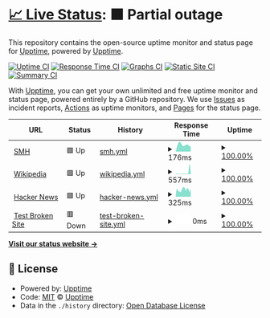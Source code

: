 # [📈 Live Status](https://demo.upptime.js.org): <!--live status--> **🟧 Partial outage**

This repository contains the open-source uptime monitor and status page for [Upptime](https://upptime.js.org), powered by [Upptime](https://github.com/upptime/upptime).

[![Uptime CI](https://github.com/dynamobob/monitor3/workflows/Uptime%20CI/badge.svg)](https://github.com/dynamobob/monitor3/actions?query=workflow%3A%22Uptime+CI%22)
[![Response Time CI](https://github.com/dynamobob/monitor3/workflows/Response%20Time%20CI/badge.svg)](https://github.com/dynamobob/monitor3/actions?query=workflow%3A%22Response+Time+CI%22)
[![Graphs CI](https://github.com/dynamobob/monitor3/workflows/Graphs%20CI/badge.svg)](https://github.com/dynamobob/monitor3/actions?query=workflow%3A%22Graphs+CI%22)
[![Static Site CI](https://github.com/dynamobob/monitor3/workflows/Static%20Site%20CI/badge.svg)](https://github.com/dynamobob/monitor3/actions?query=workflow%3A%22Static+Site+CI%22)
[![Summary CI](https://github.com/dynamobob/monitor3/workflows/Summary%20CI/badge.svg)](https://github.com/dynamobob/monitor3/actions?query=workflow%3A%22Summary+CI%22)

With [Upptime](https://upptime.js.org), you can get your own unlimited and free uptime monitor and status page, powered entirely by a GitHub repository. We use [Issues](https://github.com/upptime/upptime/issues) as incident reports, [Actions](https://github.com/dynamobob/monitor3/actions) as uptime monitors, and [Pages](https://demo.upptime.js.org) for the status page.

<!--start: status pages-->
<!-- This summary is generated by Upptime (https://github.com/upptime/upptime) -->
<!-- Do not edit this manually, your changes will be overwritten -->
<!-- prettier-ignore -->
| URL | Status | History | Response Time | Uptime |
| --- | ------ | ------- | ------------- | ------ |
| <img alt="" src="https://favicons.githubusercontent.com/www.smh.com.au" height="13"> [SMH](https://www.smh.com.au) | 🟩 Up | [smh.yml](https://github.com/dynamobob/monitor3/commits/HEAD/history/smh.yml) | <details><summary><img alt="Response time graph" src="./graphs/smh/response-time-week.png" height="20"> 176ms</summary><br><a href="https://dynamobob.github.io/monitor3/history/smh"><img alt="Response time 176" src="https://img.shields.io/endpoint?url=https%3A%2F%2Fraw.githubusercontent.com%2Fdynamobob%2Fmonitor3%2FHEAD%2Fapi%2Fsmh%2Fresponse-time.json"></a><br><a href="https://dynamobob.github.io/monitor3/history/smh"><img alt="24-hour response time 222" src="https://img.shields.io/endpoint?url=https%3A%2F%2Fraw.githubusercontent.com%2Fdynamobob%2Fmonitor3%2FHEAD%2Fapi%2Fsmh%2Fresponse-time-day.json"></a><br><a href="https://dynamobob.github.io/monitor3/history/smh"><img alt="7-day response time 176" src="https://img.shields.io/endpoint?url=https%3A%2F%2Fraw.githubusercontent.com%2Fdynamobob%2Fmonitor3%2FHEAD%2Fapi%2Fsmh%2Fresponse-time-week.json"></a><br><a href="https://dynamobob.github.io/monitor3/history/smh"><img alt="30-day response time 176" src="https://img.shields.io/endpoint?url=https%3A%2F%2Fraw.githubusercontent.com%2Fdynamobob%2Fmonitor3%2FHEAD%2Fapi%2Fsmh%2Fresponse-time-month.json"></a><br><a href="https://dynamobob.github.io/monitor3/history/smh"><img alt="1-year response time 176" src="https://img.shields.io/endpoint?url=https%3A%2F%2Fraw.githubusercontent.com%2Fdynamobob%2Fmonitor3%2FHEAD%2Fapi%2Fsmh%2Fresponse-time-year.json"></a></details> | <details><summary><a href="https://dynamobob.github.io/monitor3/history/smh">100.00%</a></summary><a href="https://dynamobob.github.io/monitor3/history/smh"><img alt="All-time uptime 100.00%" src="https://img.shields.io/endpoint?url=https%3A%2F%2Fraw.githubusercontent.com%2Fdynamobob%2Fmonitor3%2FHEAD%2Fapi%2Fsmh%2Fuptime.json"></a><br><a href="https://dynamobob.github.io/monitor3/history/smh"><img alt="24-hour uptime 100.00%" src="https://img.shields.io/endpoint?url=https%3A%2F%2Fraw.githubusercontent.com%2Fdynamobob%2Fmonitor3%2FHEAD%2Fapi%2Fsmh%2Fuptime-day.json"></a><br><a href="https://dynamobob.github.io/monitor3/history/smh"><img alt="7-day uptime 100.00%" src="https://img.shields.io/endpoint?url=https%3A%2F%2Fraw.githubusercontent.com%2Fdynamobob%2Fmonitor3%2FHEAD%2Fapi%2Fsmh%2Fuptime-week.json"></a><br><a href="https://dynamobob.github.io/monitor3/history/smh"><img alt="30-day uptime 100.00%" src="https://img.shields.io/endpoint?url=https%3A%2F%2Fraw.githubusercontent.com%2Fdynamobob%2Fmonitor3%2FHEAD%2Fapi%2Fsmh%2Fuptime-month.json"></a><br><a href="https://dynamobob.github.io/monitor3/history/smh"><img alt="1-year uptime 100.00%" src="https://img.shields.io/endpoint?url=https%3A%2F%2Fraw.githubusercontent.com%2Fdynamobob%2Fmonitor3%2FHEAD%2Fapi%2Fsmh%2Fuptime-year.json"></a></details>
| <img alt="" src="https://favicons.githubusercontent.com/en.wikipedia.org" height="13"> [Wikipedia](https://en.wikipedia.org) | 🟩 Up | [wikipedia.yml](https://github.com/dynamobob/monitor3/commits/HEAD/history/wikipedia.yml) | <details><summary><img alt="Response time graph" src="./graphs/wikipedia/response-time-week.png" height="20"> 557ms</summary><br><a href="https://dynamobob.github.io/monitor3/history/wikipedia"><img alt="Response time 557" src="https://img.shields.io/endpoint?url=https%3A%2F%2Fraw.githubusercontent.com%2Fdynamobob%2Fmonitor3%2FHEAD%2Fapi%2Fwikipedia%2Fresponse-time.json"></a><br><a href="https://dynamobob.github.io/monitor3/history/wikipedia"><img alt="24-hour response time 115" src="https://img.shields.io/endpoint?url=https%3A%2F%2Fraw.githubusercontent.com%2Fdynamobob%2Fmonitor3%2FHEAD%2Fapi%2Fwikipedia%2Fresponse-time-day.json"></a><br><a href="https://dynamobob.github.io/monitor3/history/wikipedia"><img alt="7-day response time 557" src="https://img.shields.io/endpoint?url=https%3A%2F%2Fraw.githubusercontent.com%2Fdynamobob%2Fmonitor3%2FHEAD%2Fapi%2Fwikipedia%2Fresponse-time-week.json"></a><br><a href="https://dynamobob.github.io/monitor3/history/wikipedia"><img alt="30-day response time 557" src="https://img.shields.io/endpoint?url=https%3A%2F%2Fraw.githubusercontent.com%2Fdynamobob%2Fmonitor3%2FHEAD%2Fapi%2Fwikipedia%2Fresponse-time-month.json"></a><br><a href="https://dynamobob.github.io/monitor3/history/wikipedia"><img alt="1-year response time 557" src="https://img.shields.io/endpoint?url=https%3A%2F%2Fraw.githubusercontent.com%2Fdynamobob%2Fmonitor3%2FHEAD%2Fapi%2Fwikipedia%2Fresponse-time-year.json"></a></details> | <details><summary><a href="https://dynamobob.github.io/monitor3/history/wikipedia">100.00%</a></summary><a href="https://dynamobob.github.io/monitor3/history/wikipedia"><img alt="All-time uptime 100.00%" src="https://img.shields.io/endpoint?url=https%3A%2F%2Fraw.githubusercontent.com%2Fdynamobob%2Fmonitor3%2FHEAD%2Fapi%2Fwikipedia%2Fuptime.json"></a><br><a href="https://dynamobob.github.io/monitor3/history/wikipedia"><img alt="24-hour uptime 100.00%" src="https://img.shields.io/endpoint?url=https%3A%2F%2Fraw.githubusercontent.com%2Fdynamobob%2Fmonitor3%2FHEAD%2Fapi%2Fwikipedia%2Fuptime-day.json"></a><br><a href="https://dynamobob.github.io/monitor3/history/wikipedia"><img alt="7-day uptime 100.00%" src="https://img.shields.io/endpoint?url=https%3A%2F%2Fraw.githubusercontent.com%2Fdynamobob%2Fmonitor3%2FHEAD%2Fapi%2Fwikipedia%2Fuptime-week.json"></a><br><a href="https://dynamobob.github.io/monitor3/history/wikipedia"><img alt="30-day uptime 100.00%" src="https://img.shields.io/endpoint?url=https%3A%2F%2Fraw.githubusercontent.com%2Fdynamobob%2Fmonitor3%2FHEAD%2Fapi%2Fwikipedia%2Fuptime-month.json"></a><br><a href="https://dynamobob.github.io/monitor3/history/wikipedia"><img alt="1-year uptime 100.00%" src="https://img.shields.io/endpoint?url=https%3A%2F%2Fraw.githubusercontent.com%2Fdynamobob%2Fmonitor3%2FHEAD%2Fapi%2Fwikipedia%2Fuptime-year.json"></a></details>
| <img alt="" src="https://favicons.githubusercontent.com/news.ycombinator.com" height="13"> [Hacker News](https://news.ycombinator.com) | 🟩 Up | [hacker-news.yml](https://github.com/dynamobob/monitor3/commits/HEAD/history/hacker-news.yml) | <details><summary><img alt="Response time graph" src="./graphs/hacker-news/response-time-week.png" height="20"> 325ms</summary><br><a href="https://dynamobob.github.io/monitor3/history/hacker-news"><img alt="Response time 325" src="https://img.shields.io/endpoint?url=https%3A%2F%2Fraw.githubusercontent.com%2Fdynamobob%2Fmonitor3%2FHEAD%2Fapi%2Fhacker-news%2Fresponse-time.json"></a><br><a href="https://dynamobob.github.io/monitor3/history/hacker-news"><img alt="24-hour response time 93" src="https://img.shields.io/endpoint?url=https%3A%2F%2Fraw.githubusercontent.com%2Fdynamobob%2Fmonitor3%2FHEAD%2Fapi%2Fhacker-news%2Fresponse-time-day.json"></a><br><a href="https://dynamobob.github.io/monitor3/history/hacker-news"><img alt="7-day response time 325" src="https://img.shields.io/endpoint?url=https%3A%2F%2Fraw.githubusercontent.com%2Fdynamobob%2Fmonitor3%2FHEAD%2Fapi%2Fhacker-news%2Fresponse-time-week.json"></a><br><a href="https://dynamobob.github.io/monitor3/history/hacker-news"><img alt="30-day response time 325" src="https://img.shields.io/endpoint?url=https%3A%2F%2Fraw.githubusercontent.com%2Fdynamobob%2Fmonitor3%2FHEAD%2Fapi%2Fhacker-news%2Fresponse-time-month.json"></a><br><a href="https://dynamobob.github.io/monitor3/history/hacker-news"><img alt="1-year response time 325" src="https://img.shields.io/endpoint?url=https%3A%2F%2Fraw.githubusercontent.com%2Fdynamobob%2Fmonitor3%2FHEAD%2Fapi%2Fhacker-news%2Fresponse-time-year.json"></a></details> | <details><summary><a href="https://dynamobob.github.io/monitor3/history/hacker-news">100.00%</a></summary><a href="https://dynamobob.github.io/monitor3/history/hacker-news"><img alt="All-time uptime 100.00%" src="https://img.shields.io/endpoint?url=https%3A%2F%2Fraw.githubusercontent.com%2Fdynamobob%2Fmonitor3%2FHEAD%2Fapi%2Fhacker-news%2Fuptime.json"></a><br><a href="https://dynamobob.github.io/monitor3/history/hacker-news"><img alt="24-hour uptime 100.00%" src="https://img.shields.io/endpoint?url=https%3A%2F%2Fraw.githubusercontent.com%2Fdynamobob%2Fmonitor3%2FHEAD%2Fapi%2Fhacker-news%2Fuptime-day.json"></a><br><a href="https://dynamobob.github.io/monitor3/history/hacker-news"><img alt="7-day uptime 100.00%" src="https://img.shields.io/endpoint?url=https%3A%2F%2Fraw.githubusercontent.com%2Fdynamobob%2Fmonitor3%2FHEAD%2Fapi%2Fhacker-news%2Fuptime-week.json"></a><br><a href="https://dynamobob.github.io/monitor3/history/hacker-news"><img alt="30-day uptime 100.00%" src="https://img.shields.io/endpoint?url=https%3A%2F%2Fraw.githubusercontent.com%2Fdynamobob%2Fmonitor3%2FHEAD%2Fapi%2Fhacker-news%2Fuptime-month.json"></a><br><a href="https://dynamobob.github.io/monitor3/history/hacker-news"><img alt="1-year uptime 100.00%" src="https://img.shields.io/endpoint?url=https%3A%2F%2Fraw.githubusercontent.com%2Fdynamobob%2Fmonitor3%2FHEAD%2Fapi%2Fhacker-news%2Fuptime-year.json"></a></details>
| <img alt="" src="https://favicons.githubusercontent.com/thissitedoesnotexist.koj.co" height="13"> [Test Broken Site](https://thissitedoesnotexist.koj.co) | 🟥 Down | [test-broken-site.yml](https://github.com/dynamobob/monitor3/commits/HEAD/history/test-broken-site.yml) | <details><summary><img alt="Response time graph" src="./graphs/test-broken-site/response-time-week.png" height="20"> 0ms</summary><br><a href="https://dynamobob.github.io/monitor3/history/test-broken-site"><img alt="Response time 0" src="https://img.shields.io/endpoint?url=https%3A%2F%2Fraw.githubusercontent.com%2Fdynamobob%2Fmonitor3%2FHEAD%2Fapi%2Ftest-broken-site%2Fresponse-time.json"></a><br><a href="https://dynamobob.github.io/monitor3/history/test-broken-site"><img alt="24-hour response time 0" src="https://img.shields.io/endpoint?url=https%3A%2F%2Fraw.githubusercontent.com%2Fdynamobob%2Fmonitor3%2FHEAD%2Fapi%2Ftest-broken-site%2Fresponse-time-day.json"></a><br><a href="https://dynamobob.github.io/monitor3/history/test-broken-site"><img alt="7-day response time 0" src="https://img.shields.io/endpoint?url=https%3A%2F%2Fraw.githubusercontent.com%2Fdynamobob%2Fmonitor3%2FHEAD%2Fapi%2Ftest-broken-site%2Fresponse-time-week.json"></a><br><a href="https://dynamobob.github.io/monitor3/history/test-broken-site"><img alt="30-day response time 0" src="https://img.shields.io/endpoint?url=https%3A%2F%2Fraw.githubusercontent.com%2Fdynamobob%2Fmonitor3%2FHEAD%2Fapi%2Ftest-broken-site%2Fresponse-time-month.json"></a><br><a href="https://dynamobob.github.io/monitor3/history/test-broken-site"><img alt="1-year response time 0" src="https://img.shields.io/endpoint?url=https%3A%2F%2Fraw.githubusercontent.com%2Fdynamobob%2Fmonitor3%2FHEAD%2Fapi%2Ftest-broken-site%2Fresponse-time-year.json"></a></details> | <details><summary><a href="https://dynamobob.github.io/monitor3/history/test-broken-site">100.00%</a></summary><a href="https://dynamobob.github.io/monitor3/history/test-broken-site"><img alt="All-time uptime 100.00%" src="https://img.shields.io/endpoint?url=https%3A%2F%2Fraw.githubusercontent.com%2Fdynamobob%2Fmonitor3%2FHEAD%2Fapi%2Ftest-broken-site%2Fuptime.json"></a><br><a href="https://dynamobob.github.io/monitor3/history/test-broken-site"><img alt="24-hour uptime 100.00%" src="https://img.shields.io/endpoint?url=https%3A%2F%2Fraw.githubusercontent.com%2Fdynamobob%2Fmonitor3%2FHEAD%2Fapi%2Ftest-broken-site%2Fuptime-day.json"></a><br><a href="https://dynamobob.github.io/monitor3/history/test-broken-site"><img alt="7-day uptime 100.00%" src="https://img.shields.io/endpoint?url=https%3A%2F%2Fraw.githubusercontent.com%2Fdynamobob%2Fmonitor3%2FHEAD%2Fapi%2Ftest-broken-site%2Fuptime-week.json"></a><br><a href="https://dynamobob.github.io/monitor3/history/test-broken-site"><img alt="30-day uptime 100.00%" src="https://img.shields.io/endpoint?url=https%3A%2F%2Fraw.githubusercontent.com%2Fdynamobob%2Fmonitor3%2FHEAD%2Fapi%2Ftest-broken-site%2Fuptime-month.json"></a><br><a href="https://dynamobob.github.io/monitor3/history/test-broken-site"><img alt="1-year uptime 100.00%" src="https://img.shields.io/endpoint?url=https%3A%2F%2Fraw.githubusercontent.com%2Fdynamobob%2Fmonitor3%2FHEAD%2Fapi%2Ftest-broken-site%2Fuptime-year.json"></a></details>

<!--end: status pages-->

[**Visit our status website →**](https://demo.upptime.js.org)

## 📄 License

- Powered by: [Upptime](https://github.com/upptime/upptime)
- Code: [MIT](./LICENSE) © [Upptime](https://upptime.js.org)
- Data in the `./history` directory: [Open Database License](https://opendatacommons.org/licenses/odbl/1-0/)
